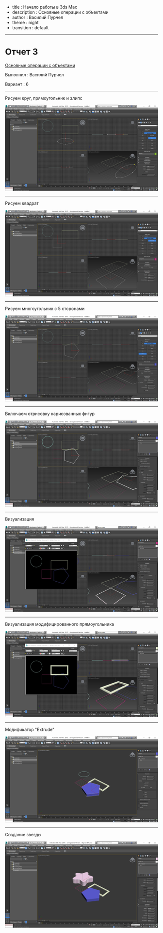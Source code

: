 - title : Начало работы в 3ds Max
- description : Основные операции с объектами
- author : Василий Пурчел
- theme : night
- transition : default

***

# Отчет 3

[Основные операции с объектами](http://dl.sumdu.edu.ua/study_tools/drop/start/376595)

Выполнил : Василий Пурчел

Вариант : 6

***

Рисуем круг, прямоугольник и элипс

![Draw circle, rectangle, ellipse](images/3dGeom-t3s2.png "Draw circle, rectangle, ellipse")

***

Рисуем квадрат

![Draw square](images/3dGeom-t3s3.png "Draw square")

***

Рисуем многоугольник с 5 сторонами

![Draw NGon with 5 sides](images/3dGeom-t3s4.png "Draw NGon with 5 sides")

***

Включаем отрисовку нарисованных фигур

![Enable in renderer](images/3dGeom-t3s5.png "Enable in renderer")

***

Визуализация

![Render](images/3dGeom-t3s5-1.png "Render")

***

Визуализация модифицированного прямоугольника

![Render modified rectangle](images/3dGeom-t3s6.png "Render modified rectangle")

***

Модификатор "Extrude"

![Extrude modifier](images/3dGeom-t3s7.png "Extrude modifier")

***

Создание звезды

![Create pretty star](images/3dGeom-t3s8.png "Create pretty star")
